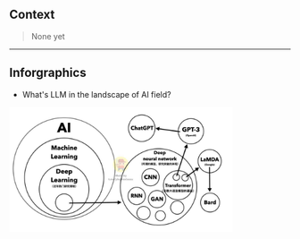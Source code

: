 
## Context

> None yet

-----

## Inforgraphics

- What's LLM in the landscape of AI field?

<img src="/_assets/infographic-ai-tech-relation.png" alt="AI n LLM" width="400" height=50% />
